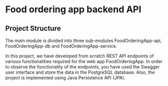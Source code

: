 # Food ordering app backend API

## Project Structure
The main module is divided into three sub-modules FoodOrderingApp-api, FoodOrderingApp-db and FoodOrderingApp-service.

In this project, we have developed from scratch REST API endpoints of various functionalities required for the web app FoodOrderingApp.  In order to observe the functionality of the endpoints, you have used the Swagger user interface and store the data in the PostgreSQL database. Also, the project is implemented using Java Persistence API (JPA).
